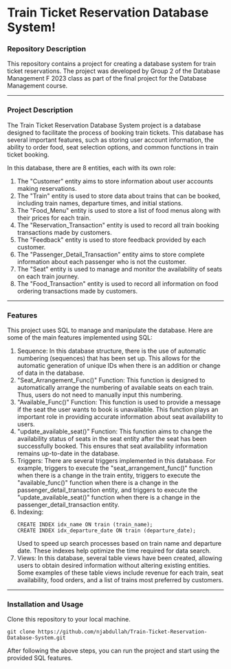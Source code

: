 # Train Ticket Reservation Database System!
### Repository Description

This repository contains a project for creating a database system for train ticket reservations. The project was developed by Group 2 of the Database Management F 2023 class as part of the final project for the Database Management course.

---

### Project Description

The Train Ticket Reservation Database System project is a database designed to facilitate the process of booking train tickets. This database has several important features, such as storing user account information, the ability to order food, seat selection options, and common functions in train ticket booking.

In this database, there are 8 entities, each with its own role:
1. The "Customer" entity aims to store information about user accounts making reservations.
2. The "Train" entity is used to store data about trains that can be booked, including train names, departure times, and initial stations.
3. The "Food_Menu" entity is used to store a list of food menus along with their prices for each train.
4. The "Reservation_Transaction" entity is used to record all train booking transactions made by customers.
5. The "Feedback" entity is used to store feedback provided by each customer.
6. The "Passenger_Detail_Transaction" entity aims to store complete information about each passenger who is not the customer.
7. The "Seat" entity is used to manage and monitor the availability of seats on each train journey.
8. The "Food_Transaction" entity is used to record all information on food ordering transactions made by customers.

---
### Features

This project uses SQL to manage and manipulate the database. Here are some of the main features implemented using SQL:

1. Sequence: In this database structure, there is the use of automatic numbering (sequences) that has been set up. This allows for the automatic generation of unique IDs when there is an addition or change of data in the database.
2. "Seat_Arrangement_Func()" Function: This function is designed to automatically arrange the numbering of available seats on each train. Thus, users do not need to manually input this numbering.
3. "Available_Func()" Function: This function is used to provide a message if the seat the user wants to book is unavailable. This function plays an important role in providing accurate information about seat availability to users.
4. "update_available_seat()" Function: This function aims to change the availability status of seats in the seat entity after the seat has been successfully booked. This ensures that seat availability information remains up-to-date in the database.
5. Triggers: There are several triggers implemented in this database. For example, triggers to execute the "seat_arrangement_func()" function when there is a change in the train entity, triggers to execute the "available_func()" function when there is a change in the passenger_detail_transaction entity, and triggers to execute the "update_available_seat()" function when there is a change in the passenger_detail_transaction entity.
6. Indexing:
   ```
   CREATE INDEX idx_name ON train (train_name);
   CREATE INDEX idx_departure_date ON train (departure_date);
   ```
   Used to speed up search processes based on train name and departure date. These indexes help optimize the time required for data search.
7. Views: In this database, several table views have been created, allowing users to obtain desired information without altering existing entities. Some examples of these table views include revenue for each train, seat availability, food orders, and a list of trains most preferred by customers.

---
### Installation and Usage

Clone this repository to your local machine.
   ```
   git clone https://github.com/njabdullah/Train-Ticket-Reservation-Database-System.git
   ```

After following the above steps, you can run the project and start using the provided SQL features.
